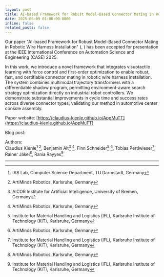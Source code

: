 ```yaml
---
layout: post
title: AI-based Framework for Robust Model-Based Connector Mating in Robotic Wire Harness Installation accepted at CASE 2025
date: 2025-06-09 01:00:00-0000
inline: false
related_posts: false
---
```


Our paper "AI-based Framework for Robust Model-Based Connector Mating in Robotic Wire Harness Installation" ([<i class="fas fa-link"></i>](https://arxiv.org/abs/2503.09409), [<i class="fas fa-file-pdf"></i>](/assets/pdf/wire_harness_CASE25.pdf)) has been accepted for presentation at the IEEE International Conference on Automation Science and Engineering (CASE) 2025.

In this work, we introduce a novel framework that integrates visuotactile learning with force control and first-order optimization to enable robust, fast, and certifiable connector mating in robotic wire harness installation. The system combines multimodal trajectory transformers with a differentiable shadow program, permitting environment-aware search strategy optimization directly on industrial robot controllers. We demonstrate substantial improvements in cycle time and success rates across diverse connector types, validating our method in automotive center console assembly.

Paper website: [https://claudius-kienle.github.io/AppMuTT](https://claudius-kienle.github.io/AppMuTT)

Blog post: [<i class="fa-solid fa-arrow-up-right-from-square"></i>](/blog/2025/semi-autonomous-robotic-assistance-for-gallbladder-retraction)

Authors:  
Claudius Kienle[^1] [^4], Benjamin Alt[^2] [^4], Finn Schneider[^3] [^4], Tobias Pertlwieser[^3], Rainer Jäkel[^4], Rania Rayyes[^3]

---

[^1]: IAS Lab, Computer Science Department, TU Darmstadt, Germany  
[^2]: AICOR Institute for Artificial Intelligence, University of Bremen, Germany  
[^3]: Institute for Material Handling and Logistics (IFL), Karlsruhe Institute of Technology (KIT), Karlsruhe, Germany  
[^4]: ArtiMinds Robotics, Karlsruhe, Germany
